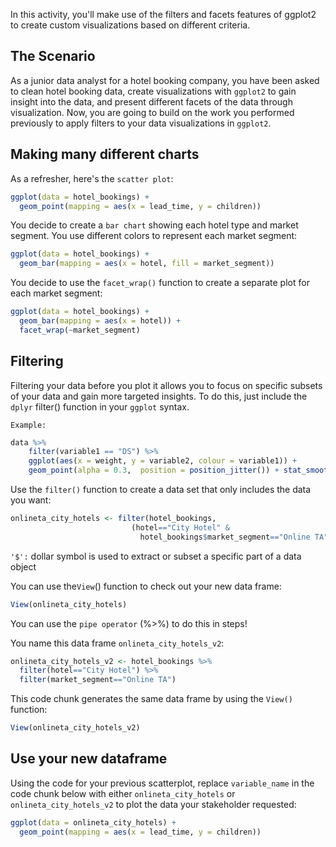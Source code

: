 In this activity, you'll make use of the filters and facets features of ggplot2 to create custom visualizations based on different criteria. 

## The Scenario

As a junior data analyst for a hotel booking company, you have been asked to clean hotel booking data, create visualizations with `ggplot2` to gain insight into the data, and present different facets of the data through visualization. Now, you are going to build on the work you performed previously to apply filters to your data visualizations in `ggplot2`.  

## Making many different charts

As a refresher, here's the `scatter plot`:

```r
ggplot(data = hotel_bookings) +
  geom_point(mapping = aes(x = lead_time, y = children))
```

You decide to create a `bar chart` showing each hotel type and market segment. You use different colors to represent each market segment:

```r
ggplot(data = hotel_bookings) +
  geom_bar(mapping = aes(x = hotel, fill = market_segment))
```

You decide to use the `facet_wrap()` function to create a separate plot for each market segment: 

```r
ggplot(data = hotel_bookings) +
  geom_bar(mapping = aes(x = hotel)) +
  facet_wrap(~market_segment)
```

## Filtering

Filtering your data before you plot it allows you to focus on specific subsets of your data and gain more targeted insights. To do this, just include the `dplyr` filter() function in your `ggplot` syntax. 

`Example:`

```r
data %>%
    filter(variable1 == "DS") %>%  
    ggplot(aes(x = weight, y = variable2, colour = variable1)) +  
    geom_point(alpha = 0.3,  position = position_jitter()) + stat_smooth(method = "lm")
```

Use the `filter()` function to create a data set that only includes the data you want: 

```r
onlineta_city_hotels <- filter(hotel_bookings, 
                           (hotel=="City Hotel" & 
                             hotel_bookings$market_segment=="Online TA"))
```
`'$':` dollar symbol is used to extract or subset a specific part of a data object

You can use the`View`() function to check out your new data frame:

```r
View(onlineta_city_hotels)
```

You can use the `pipe operator` (%>%) to do this in steps! 

You name this data frame `onlineta_city_hotels_v2`:

```r
onlineta_city_hotels_v2 <- hotel_bookings %>%
  filter(hotel=="City Hotel") %>%
  filter(market_segment=="Online TA")
```

This code chunk generates the same data frame by using the `View()` function:

```r
View(onlineta_city_hotels_v2)
```

## Use your new dataframe

Using the code for your previous scatterplot, replace `variable_name` in the code chunk below with either `onlineta_city_hotels` or `onlineta_city_hotels_v2` to plot the data your stakeholder requested:

```r
ggplot(data = onlineta_city_hotels) +
  geom_point(mapping = aes(x = lead_time, y = children))
```
